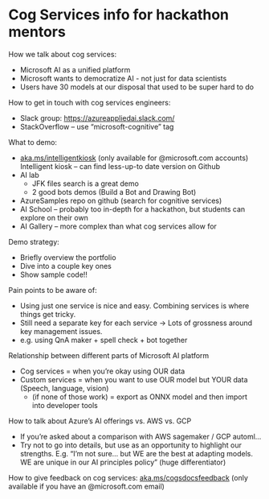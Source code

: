 # Cog Services info for hackathon mentors

How we talk about cog services:
- Microsoft AI as a unified platform
- Microsoft wants to democratize AI - not just for data scientists
- Users have 30 models at our disposal that used to be super hard to do

How to get in touch with cog services engineers:
- Slack group: https://azureappliedai.slack.com/ 
- StackOverflow – use “microsoft-cognitive” tag

What to demo:
- [aka.ms/intelligentkiosk](https://aka.ms/intelligentkiosk) (only available for @microsoft.com accounts)
Intelligent kiosk – can find less-up-to date version on Github
- AI lab
   - JFK files search is a great demo
   - 2 good bots demos (Build a Bot and Drawing Bot)
- AzureSamples repo on github (search for cognitive services)
- AI School – probably too in-depth for a hackathon, but students can explore on their own
- AI Gallery – more complex than what cog services allow for

Demo strategy:
- Briefly overview the portfolio
- Dive into a couple key ones
- Show sample code!!

Pain points to be aware of:
- Using just one service is nice and easy. Combining services is where things get tricky.
- Still need a separate key for each service -> Lots of grossness around key management issues.
- e.g. using QnA maker + spell check + bot together

Relationship between different parts of Microsoft AI platform
- Cog services = when you’re okay using OUR data
- Custom services = when you want to use OUR model but YOUR data (Speech, language, vision)
   - (if none of those work) = export as ONNX model and then import into developer tools 

How to talk about Azure’s AI offerings vs. AWS vs. GCP
- If you’re asked about a comparison with AWS sagemaker / GCP automl… 
- Try not to go into details, but use as an opportunity to highlight our strengths. E.g. “I’m not sure… but WE are the best at adapting models. WE are unique in our AI principles policy” (huge differentiator)

How to give feedback on cog services:
[aka.ms/cogsdocsfeedback](https://aka.ms/cogsdocsfeedback) (only available if you have an @microsoft.com email) 
